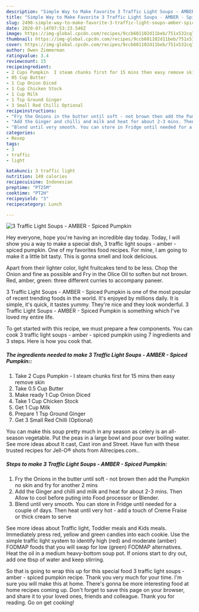 ```yaml
---
description: "Simple Way to Make Favorite 3 Traffic Light Soups - AMBER - Spiced Pumpkin"
title: "Simple Way to Make Favorite 3 Traffic Light Soups - AMBER - Spiced Pumpkin"
slug: 2498-simple-way-to-make-favorite-3-traffic-light-soups-amber-spiced-pumpkin
date: 2020-07-14T07:53:23.546Z
image: https://img-global.cpcdn.com/recipes/9ccb601102d11beb/751x532cq70/3-traffic-light-soups-amber-spiced-pumpkin-recipe-main-photo.jpg
thumbnail: https://img-global.cpcdn.com/recipes/9ccb601102d11beb/751x532cq70/3-traffic-light-soups-amber-spiced-pumpkin-recipe-main-photo.jpg
cover: https://img-global.cpcdn.com/recipes/9ccb601102d11beb/751x532cq70/3-traffic-light-soups-amber-spiced-pumpkin-recipe-main-photo.jpg
author: Owen Zimmerman
ratingvalue: 3.4
reviewcount: 15
recipeingredient:
- 2 Cups Pumpkin  I steam chunks first for 15 mins then easy remove skin
- 05 Cup Butter
- 1 Cup Onion Diced
- 1 Cup Chicken Stock
- 1 Cup Milk
- 1 Tsp Ground Ginger
- 3 Small Red Chilli Optional
recipeinstructions:
- "Fry the Onions in the butter until soft - not brown then add the Pumpkin no skin and fry for another 2 mins"
- "Add the Ginger and chilli and milk and heat for about 2-3 mins. Then Allow to cool before puting into Food processor or Blender."
- "Blend until very smooth. You can store in Fridge until needed for a couple of days. Then heat until very hot - add a touch of Creme Fraise or thick cream to serve"
categories:
- Resep
tags:
- 3
- traffic
- light

katakunci: 3 traffic light
nutrition: 149 calories
recipecuisine: Indonesian
preptime: "PT25M"
cooktime: "PT2H"
recipeyield: "3"
recipecategory: Lunch

---
```



![3 Traffic Light Soups - AMBER - Spiced Pumpkin](https://img-global.cpcdn.com/recipes/9ccb601102d11beb/751x532cq70/3-traffic-light-soups-amber-spiced-pumpkin-recipe-main-photo.jpg)

Hey everyone, hope you're having an incredible day today. Today, I will show you a way to make a special dish, 3 traffic light soups - amber - spiced pumpkin. One of my favorites food recipes. For mine, I am going to make it a little bit tasty. This is gonna smell and look delicious.

Apart from their lighter color, light fruitcakes tend to be less. Chop the Onion and fine as possible and Fry in the Olice Oil to soften but not brown. Red, amber, green: three different curries to accompany paneer.

3 Traffic Light Soups - AMBER - Spiced Pumpkin is one of the most popular of recent trending foods in the world. It's enjoyed by millions daily. It is simple, it's quick, it tastes yummy. They're nice and they look wonderful. 3 Traffic Light Soups - AMBER - Spiced Pumpkin is something which I've loved my entire life.


To get started with this recipe, we must prepare a few components. You can cook 3 traffic light soups - amber - spiced pumpkin using 7 ingredients and 3 steps. Here is how you cook that.

##### The ingredients needed to make 3 Traffic Light Soups - AMBER - Spiced Pumpkin::

1. Take 2 Cups Pumpkin - I steam chunks first for 15 mins then easy remove skin
1. Take 0.5 Cup Butter
1. Make ready 1 Cup Onion Diced
1. Take 1 Cup Chicken Stock
1. Get 1 Cup Milk
1. Prepare 1 Tsp Ground Ginger
1. Get 3 Small Red Chilli (Optional)


You can make this soup pretty much in any season as celery is an all-season vegetable. Put the peas in a large bowl and pour over boiling water. See more ideas about It cast, Cast iron and Street. Have fun with these trusted recipes for Jell-O® shots from Allrecipes.com.. 

##### Steps to make 3 Traffic Light Soups - AMBER - Spiced Pumpkin:

1. Fry the Onions in the butter until soft - not brown then add the Pumpkin no skin and fry for another 2 mins
1. Add the Ginger and chilli and milk and heat for about 2-3 mins. Then Allow to cool before puting into Food processor or Blender.
1. Blend until very smooth. You can store in Fridge until needed for a couple of days. Then heat until very hot - add a touch of Creme Fraise or thick cream to serve


See more ideas about Traffic light, Toddler meals and Kids meals. Immediately press red, yellow and green candies into each cookie. Use the simple traffic light system to identify high (red) and moderate (amber) FODMAP foods that you will swap for low (green) FODMAP alternatives. Heat the oil in a medium heavy-bottom soup pot. If onions start to dry out, add one tbsp of water and keep stirring. 

So that is going to wrap this up for this special food 3 traffic light soups - amber - spiced pumpkin recipe. Thank you very much for your time. I'm sure you will make this at home. There's gonna be more interesting food at home recipes coming up. Don't forget to save this page on your browser, and share it to your loved ones, friends and colleague. Thank you for reading. Go on get cooking!

